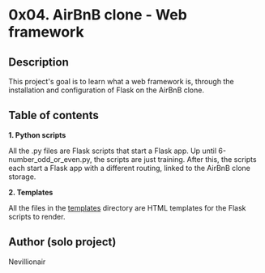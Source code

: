 # 0x04. AirBnB clone - Web framework

## Description
This project's goal is to learn what a web framework is, through the installation and configuration of Flask on the AirBnB clone.

## Table of contents

**1. Python scripts**

All the .py files are Flask scripts that start a Flask app.
Up until 6-number_odd_or_even.py, the scripts are just training.
After this, the scripts each start a Flask app with a different routing, linked to the AirBnB clone storage.

**2. Templates**

All the files in the [templates](./templates) directory are HTML templates for the Flask scripts to render.

## Author (solo project)


Nevillionair


